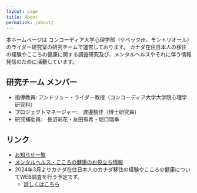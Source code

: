 ```yaml
---
layout: page
title: About
permalink: /about/
---
```


本ホームページは コンコーディア大学心理学部（ケベック州、モントリオール）のライダー研究室の研究チームで運営しております。
カナダ在住日本人の移住の経験やこころの健康に関する調査研究及び、メンタルヘルスやそれに伴う情報発信のために活動しています。

## 研究チーム メンバー
- 指導教員: アンドリュー・ライダー教授（コンコーディア大学大学院心理学研究科）
- プロジェクトマネージャー:　渡邊桃佳（博士研究員）
- 研究補助員:　長沼彩花・友田有希・堀口瑞季

## リンク
- [お知らせ一覧](https://acculturationproject.github.io/)
- [メンタルヘルス・こころの健康のお役立ち情報](https://acculturationproject.github.io/misc/2024/02/19/mentalhealthinfo_page.html)
- 2024年3月よりカナダ在住日本人のカナダ移住の経験やこころの健康についてWEB調査を行う予定です。
  - [詳しくはこちら](https://acculturationproject.github.io/misc/2024/02/19/websurvey_page.html)

[jekyll-organization]: https://github.com/jekyll
